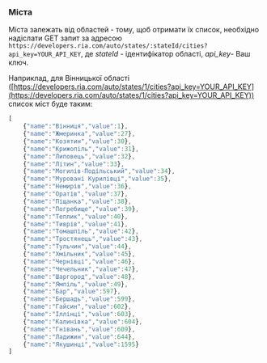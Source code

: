 ### Міста

Міста залежать від областей - тому, щоб отримати їх список, необхідно надіслати GET запит за адресою `https://developers.ria.com/auto/states/:stateId/cities?api_key=YOUR_API_KEY`, де *stateId* - ідентифікатор області, *api_key*- Ваш ключ.

Наприклад, для Вінницької області ([https://developers.ria.com/auto/states/1/cities?api_key=YOUR_API_KEY](https://developers.ria.com/auto/states/1/cities?api_key=YOUR_API_KEY)) список міст буде таким:
```javascript
[
    {"name":"Вінниця","value":1},
    {"name":"Жмеринка","value":27},
    {"name":"Козятин","value":30},
    {"name":"Крижопіль","value":31},
    {"name":"Липовець","value":32},
    {"name":"Літин","value":33},
    {"name":"Могилів-Подільський","value":34},
    {"name":"Муровані Курилівці","value":35},
    {"name":"Немирів","value":36},
    {"name":"Оратів","value":37},
    {"name":"Піщанка","value":38},
    {"name":"Погребище","value":39},
    {"name":"Теплик","value":40},
    {"name":"Тиврів","value":41},
    {"name":"Томашпіль","value":42},
    {"name":"Тростянець","value":43},
    {"name":"Тульчин","value":44},
    {"name":"Хмільник","value":45},
    {"name":"Чернівці","value":46},
    {"name":"Чечельник","value":47},
    {"name":"Шаргород","value":48},
    {"name":"Ямпіль","value":49},
    {"name":"Бар","value":597},
    {"name":"Бершадь","value":599},
    {"name":"Гайсин","value":602},
    {"name":"Іллінці","value":603},
    {"name":"Калинівка","value":604},
    {"name":"Гнівань","value":609},
    {"name":"Ладижин","value":644},
    {"name":"Якушинці","value":1595}
]
```

